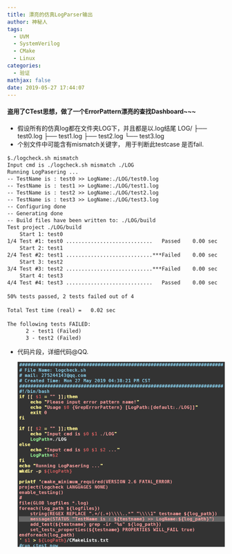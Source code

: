 ```yaml
---
title: 漂亮的仿真LogParser输出
author: 神秘人
tags:
  - UVM
  - SystemVerilog
  - CMake
  - Linux
categories:
  - 验证
mathjax: false
date: 2019-05-27 17:44:07
---
```


#### 盗用了CTest思想，做了一个ErrorPattern漂亮的查找Dashboard~~~

+ 假设所有的仿真log都在文件夹LOG下，并且都是以.log结尾
  LOG/
  ├── test0.log
  ├── test1.log
  ├── test2.log
  └── test3.log
+ 个别文件中可能含有mismatch关键字， 用于判断此testcase 是否fail.


```shell
$./logcheck.sh mismatch
Input cmd is ./logcheck.sh mismatch ./LOG
Running LogPasering ...
-- TestName is : test0 >> LogName:./LOG/test0.log
-- TestName is : test1 >> LogName:./LOG/test1.log
-- TestName is : test2 >> LogName:./LOG/test2.log
-- TestName is : test3 >> LogName:./LOG/test3.log
-- Configuring done
-- Generating done
-- Build files have been written to: ./LOG/build
Test project ./LOG/build
    Start 1: test0
1/4 Test #1: test0 ............................   Passed    0.00 sec
    Start 2: test1
2/4 Test #2: test1 ............................***Failed    0.00 sec
    Start 3: test2
3/4 Test #3: test2 ............................***Failed    0.00 sec
    Start 4: test3
4/4 Test #4: test3 ............................   Passed    0.00 sec

50% tests passed, 2 tests failed out of 4

Total Test time (real) =   0.02 sec

The following tests FAILED:
	  2 - test1 (Failed)
	  3 - test2 (Failed)
```

+ 代码片段，详细代码@QQ.

  ![log](漂亮的仿真LogParser输出/log.png)
